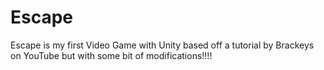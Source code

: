 # Escape
Escape is my first Video Game with Unity based off a tutorial by Brackeys on YouTube but with some bit of modifications!!!!
